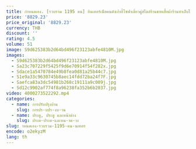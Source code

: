 ```yaml
---
title: กําหนดเอง. [รวบรวม 1195 คน] อินเทอร์เน็ตคนดังเก้าอี้โซฟาเดี่ยวคู่สไตล์ร้านขายเสื้อผ้าร้านทําเล็บโซฟาพิเศษ Mo
price: '8829.23'
price_original: '8829.23'
currency: THB
discount: ''
rating: 4.5
volume: 51
image: S9d625383b2d64bd496f23123abfe4810M.jpg
images:
  - S9d625383b2d64bd496f23123abfe4810M.jpg
  - Sa23c707229f5425f9d6e70914f54f282x.jpg
  - Sdace1a5470784e49b8fea0d81a25b44c7.jpg
  - S1e9a33c9630745b8aec14fdd72ba24f7F.jpg
  - Saefca83a3dc54981b268c19111a9c009j.jpg
  - Sd12c9902af774f8a96238fa352b6b2037.jpg
video: 4000273522292.mp4
categories:
  - name: การปรับปรุงบ้าน
    slug: การปร-บปร-งบ-าน
  - name: ประตู, ประตู และหน้าต่าง
    slug: ประต-ประต-และหน-าต-าง
slug: าหนดเอง-รวบรวม-1195-คน-นเทอร
encode: o2ekyzM
lang: th
---
```

  